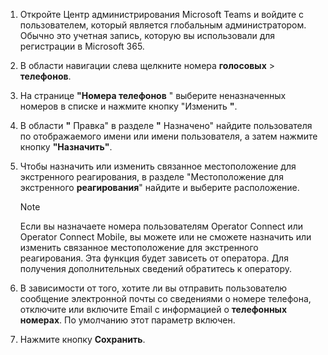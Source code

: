 1. Откройте Центр администрирования Microsoft Teams и войдите с пользователем, который является глобальным администратором. Обычно это учетная запись, которую вы использовали для регистрации в Microsoft 365.

2. В области навигации слева щелкните номера **голосовых** > **телефонов**.

3. На странице **"Номера телефонов** " выберите неназначенных номеров в списке и нажмите кнопку "Изменить **"**.

4. В области **"** Правка" в разделе **"** Назначено" найдите пользователя по отображаемого имени или имени пользователя, а затем нажмите кнопку **"Назначить"**.

5. Чтобы назначить или изменить связанное местоположение для экстренного реагирования, в разделе "Местоположение для экстренного **реагирования**" найдите и выберите расположение.

   > [!NOTE]
   > Если вы назначаете номера пользователям Operator Connect или Operator Connect Mobile, вы можете или не сможете назначить или изменить связанное местоположение для экстренного реагирования. Эта функция будет зависеть от оператора. Для получения дополнительных сведений обратитесь к оператору.

6. В зависимости от того, хотите ли вы отправить пользователю сообщение электронной почты со сведениями о номере телефона, отключите или включите Email с информацией о **телефонных номерах**. По умолчанию этот параметр включен.
7. Нажмите кнопку **Сохранить**.
